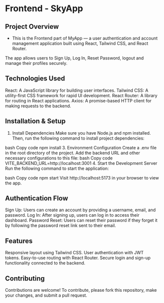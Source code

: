 # Frontend - SkyApp

## Project Overview
- This is the Frontend part of MyApp — a user authentication and account management application built using React, Tailwind CSS, and React Router.

The app allows users to Sign Up, Log In, Reset Password, logout and manage their profiles securely.

## Technologies Used

React: A JavaScript library for building user interfaces.
Tailwind CSS: A utility-first CSS framework for rapid UI development.
React Router: A library for routing in React applications.
Axios: A promise-based HTTP client for making requests to the backend.


## Installation & Setup

1. Install Dependencies
Make sure you have Node.js and npm installed. Then, run the following command to install project dependencies:

bash
Copy code
npm install
3. Environment Configuration
Create a .env file in the root directory of the project.
Add the backend URL and other necessary configurations to this file:
bash
Copy code
VITE_BACKEND_URL=http://localhost:3001
4. Start the Development Server
Run the following command to start the application:

bash
Copy code
npm start
Visit http://localhost:5173 in your browser to view the app.


##  Authentication Flow
Sign Up: Users can create an account by providing a username, email, and password.
Log In: After signing up, users can log in to access their dashboard.
Password Reset: Users can reset their password if they forget it by following the password reset link sent to their email.
##  Features
Responsive layout using Tailwind CSS.
User authentication with JWT tokens.
Easy-to-use routing with React Router.
Secure login and sign-up functionality connected to the backend.
##  Contributing
Contributions are welcome! To contribute, please fork this repository, make your changes, and submit a pull request.